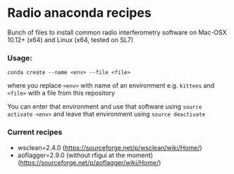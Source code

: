# Radio anaconda recipes
Bunch of files to install common radio interferometry software on Mac-OSX 10.12+ (x64) and Linux (x64, tested on SL7)

### Usage:

`conda create --name <env> --file <file>`

where you replace `<env>` with name of an environment e.g. `kittens` and `<file>` with a file from this repository

You can enter that environment and use that software using `source activate <env>` and leave that environment using `source deactivate`

### Current recipes
* wsclean=2.4.0 (<https://sourceforge.net/p/wsclean/wiki/Home/>)
* aoflagger=2.9.0 (without rfigui at the moment) (<https://sourceforge.net/p/aoflagger/wiki/Home/>)
